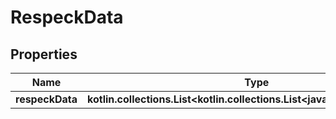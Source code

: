 
# RespeckData

## Properties
Name | Type | Description | Notes
------------ | ------------- | ------------- | -------------
**respeckData** | **kotlin.collections.List&lt;kotlin.collections.List&lt;java.math.BigDecimal&gt;&gt;** |  |  [optional]



